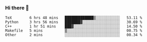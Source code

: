 ### Hi there 👋

<!--START_SECTION:waka-->

```text
TeX        6 hrs 48 mins   █████████████▒░░░░░░░░░░░   53.11 %
Python     3 hrs 56 mins   ███████▓░░░░░░░░░░░░░░░░░   30.69 %
C++        1 hr 51 mins    ███▓░░░░░░░░░░░░░░░░░░░░░   14.50 %
Makefile   5 mins          ▒░░░░░░░░░░░░░░░░░░░░░░░░   00.75 %
Other      2 mins          ░░░░░░░░░░░░░░░░░░░░░░░░░   00.34 %
```

<!--END_SECTION:waka-->
